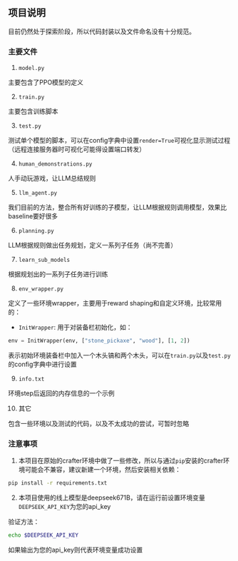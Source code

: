 ## 项目说明

目前仍然处于探索阶段，所以代码封装以及文件命名没有十分规范。

### 主要文件

1. `model.py`

主要包含了PPO模型的定义

2. `train.py`

主要包含训练脚本

3. `test.py`

测试单个模型的脚本，可以在config字典中设置`render=True`可视化显示测试过程（远程连接服务器时可视化可能得设置端口转发）

4. `human_demonstrations.py`

人手动玩游戏，让LLM总结规则

5. `llm_agent.py`

我们目前的方法，整合所有好训练的子模型，让LLM根据规则调用模型，效果比baseline要好很多

6. `planning.py`

LLM根据规则做出任务规划，定义一系列子任务（尚不完善）

7. `learn_sub_models`

根据规划出的一系列子任务进行训练

8. `env_wrapper.py`

定义了一些环境wrapper，主要用于reward shaping和自定义环境，比较常用的：

* `InitWrapper`: 用于对装备栏初始化，如：

```python
env = InitWrapper(env, ["stone_pickaxe", "wood"], [1, 2])
```
表示初始环境装备栏中加入一个木头镐和两个木头，可以在`train.py`以及`test.py`的config字典中进行设置

9. `info.txt`

环境step后返回的内存信息的一个示例

10. 其它

包含一些环境以及测试的代码，以及不太成功的尝试，可暂时忽略

### 注意事项

1. 本项目在原始的crafter环境中做了一些修改，所以与通过`pip`安装的crafter环境可能会不兼容，建议新建一个环境，然后安装相关依赖：

```bash
pip install -r requirements.txt
```
2. 本项目使用的线上模型是deepseek671B，请在运行前设置环境变量`DEEPSEEK_API_KEY`为您的api_key

验证方法：

```bash
echo $DEEPSEEK_API_KEY
```
如果输出为您的api_key则代表环境变量成功设置
